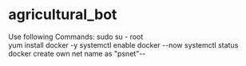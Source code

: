 # agricultural_bot

Use following Commands:
sudo su - root               
 yum install docker -y
systemctl enable  docker --now
systemctl status docker
create own net name as "psnet"--
